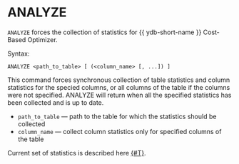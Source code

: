 # ANALYZE

`ANALYZE` forces the collection of statistics for {{ ydb-short-name }} Cost-Based Optimizer.

Syntax:

```yql
ANALYZE <path_to_table> [ (<column_name> [, ...]) ]
```

This command forces synchronous collection of table statistics and column statistics for the specied columns, or all columns of the table if the columns were not specified. ANALYZE will return when all the specified statistics has been collected and is up to date.

* `path_to_table` — path to the table for which the statistics should be collected
* `column_name` — collect column statistics only for specified columns of the table

Current set of statistics is described here [{#T}](../../../concepts/optimizer.md#statistics).
